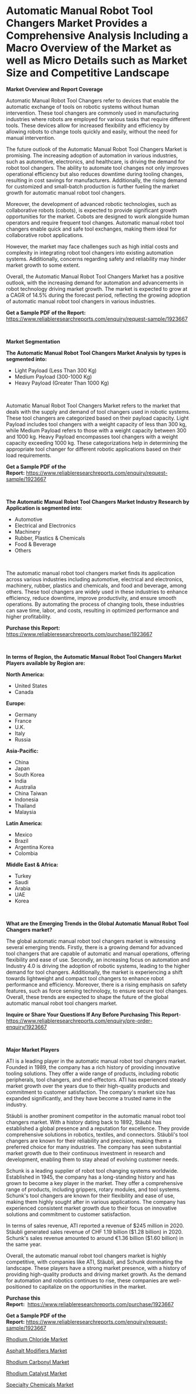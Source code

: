 <p><h1>Automatic Manual Robot Tool Changers Market Provides a Comprehensive Analysis Including a Macro Overview of the Market as well as Micro Details such as Market Size and Competitive Landscape</h1></p><p><strong>Market Overview and Report Coverage</strong></p>
<p><p>Automatic Manual Robot Tool Changers refer to devices that enable the automatic exchange of tools on robotic systems without human intervention. These tool changers are commonly used in manufacturing industries where robots are employed for various tasks that require different tools. These devices allow for increased flexibility and efficiency by allowing robots to change tools quickly and easily, without the need for manual intervention.</p><p>The future outlook of the Automatic Manual Robot Tool Changers Market is promising. The increasing adoption of automation in various industries, such as automotive, electronics, and healthcare, is driving the demand for robot tool changers. The ability to automate tool changes not only improves operational efficiency but also reduces downtime during tooling changes, resulting in cost savings for manufacturers. Additionally, the rising demand for customized and small-batch production is further fueling the market growth for automatic manual robot tool changers.</p><p>Moreover, the development of advanced robotic technologies, such as collaborative robots (cobots), is expected to provide significant growth opportunities for the market. Cobots are designed to work alongside human operators and require frequent tool changes. Automatic manual robot tool changers enable quick and safe tool exchanges, making them ideal for collaborative robot applications.</p><p>However, the market may face challenges such as high initial costs and complexity in integrating robot tool changers into existing automation systems. Additionally, concerns regarding safety and reliability may hinder market growth to some extent.</p><p>Overall, the Automatic Manual Robot Tool Changers Market has a positive outlook, with the increasing demand for automation and advancements in robot technology driving market growth. The market is expected to grow at a CAGR of 14.5% during the forecast period, reflecting the growing adoption of automatic manual robot tool changers in various industries.</p></p>
<p><strong>Get a Sample PDF of the Report:</strong> <a href="https://www.reliableresearchreports.com/enquiry/request-sample/1923667">https://www.reliableresearchreports.com/enquiry/request-sample/1923667</a></p>
<p>&nbsp;</p>
<p><strong>Market Segmentation</strong></p>
<p><strong>The Automatic Manual Robot Tool Changers Market Analysis by types is segmented into:</strong></p>
<p><ul><li>Light Payload (Less Than 300 Kg)</li><li>Medium Payload (300-1000 Kg)</li><li>Heavy Payload (Greater Than 1000 Kg)</li></ul></p>
<p>&nbsp;</p>
<p><p>Automatic Manual Robot Tool Changers Market refers to the market that deals with the supply and demand of tool changers used in robotic systems. These tool changers are categorized based on their payload capacity. Light Payload includes tool changers with a weight capacity of less than 300 kg, while Medium Payload refers to those with a weight capacity between 300 and 1000 kg. Heavy Payload encompasses tool changers with a weight capacity exceeding 1000 kg. These categorizations help in determining the appropriate tool changer for different robotic applications based on their load requirements.</p></p>
<p><strong>Get a Sample PDF of the Report:</strong>&nbsp;<a href="https://www.reliableresearchreports.com/enquiry/request-sample/1923667">https://www.reliableresearchreports.com/enquiry/request-sample/1923667</a></p>
<p>&nbsp;</p>
<p><strong>The Automatic Manual Robot Tool Changers Market Industry Research by Application is segmented into:</strong></p>
<p><ul><li>Automotive</li><li>Electrical and Electronics</li><li>Machinery</li><li>Rubber, Plastics & Chemicals</li><li>Food & Beverage</li><li>Others</li></ul></p>
<p>&nbsp;</p>
<p><p>The automatic manual robot tool changers market finds its application across various industries including automotive, electrical and electronics, machinery, rubber, plastics and chemicals, and food and beverage, among others. These tool changers are widely used in these industries to enhance efficiency, reduce downtime, improve productivity, and ensure smooth operations. By automating the process of changing tools, these industries can save time, labor, and costs, resulting in optimized performance and higher profitability.</p></p>
<p><strong>Purchase this Report:</strong>&nbsp; <a href="https://www.reliableresearchreports.com/purchase/1923667">https://www.reliableresearchreports.com/purchase/1923667</a></p>
<p>&nbsp;</p>
<p><strong>In terms of Region, the Automatic Manual Robot Tool Changers Market Players available by Region are:</strong></p>
<p>
    <p> <strong> North America: </strong>
        <ul>
            <li>United States</li>
            <li>Canada</li>
        </ul>
        </p> 
    <p> <strong> Europe: </strong>
        <ul>
            <li>Germany</li>
            <li>France</li>
            <li>U.K.</li>
            <li>Italy</li>
            <li>Russia</li>
        </ul>
        </p> 
    <p> <strong> Asia-Pacific: </strong>
        <ul>
            <li>China</li>
            <li>Japan</li>
            <li>South Korea</li>
            <li>India</li>
            <li>Australia</li>
            <li>China Taiwan</li>
            <li>Indonesia</li>
            <li>Thailand</li>
            <li>Malaysia</li>
        </ul>
        </p> 
    <p> <strong> Latin America: </strong>
        <ul>
            <li>Mexico</li>
            <li>Brazil</li>
            <li>Argentina Korea</li>
            <li>Colombia</li>
        </ul>
        </p> 
    <p> <strong> Middle East & Africa: </strong>
        <ul>
            <li>Turkey</li>
            <li>Saudi</li>
            <li>Arabia</li>
            <li>UAE</li>
            <li>Korea</li>
        </ul>
    </p>
    </p>
<p>&nbsp;</p>
<p><strong>What are the Emerging Trends in the Global Automatic Manual Robot Tool Changers market?</strong></p>
<p><p>The global automatic manual robot tool changers market is witnessing several emerging trends. Firstly, there is a growing demand for advanced tool changers that are capable of automatic and manual operations, offering flexibility and ease of use. Secondly, an increasing focus on automation and Industry 4.0 is driving the adoption of robotic systems, leading to the higher demand for tool changers. Additionally, the market is experiencing a shift towards lightweight and compact tool changers to enhance robot performance and efficiency. Moreover, there is a rising emphasis on safety features, such as force sensing technology, to ensure secure tool changes. Overall, these trends are expected to shape the future of the global automatic manual robot tool changers market.</p></p>
<p><strong>Inquire or Share Your Questions If Any Before Purchasing This Report</strong>- <a href="https://www.reliableresearchreports.com/enquiry/pre-order-enquiry/1923667">https://www.reliableresearchreports.com/enquiry/pre-order-enquiry/1923667</a></p>
<p>&nbsp;</p>
<p><strong>Major Market Players</strong></p>
<p><p>ATI is a leading player in the automatic manual robot tool changers market. Founded in 1989, the company has a rich history of providing innovative tooling solutions. They offer a wide range of products, including robotic peripherals, tool changers, and end-effectors. ATI has experienced steady market growth over the years due to their high-quality products and commitment to customer satisfaction. The company's market size has expanded significantly, and they have become a trusted name in the industry.</p><p>Stäubli is another prominent competitor in the automatic manual robot tool changers market. With a history dating back to 1892, Stäubli has established a global presence and a reputation for excellence. They provide comprehensive solutions in robotics, textiles, and connectors. Stäubli's tool changers are known for their reliability and precision, making them a preferred choice for many industries. The company has seen substantial market growth due to their continuous investment in research and development, enabling them to stay ahead of evolving customer needs.</p><p>Schunk is a leading supplier of robot tool changing systems worldwide. Established in 1945, the company has a long-standing history and has grown to become a key player in the market. They offer a comprehensive range of products, including grippers, rotary modules, and tool systems. Schunk's tool changers are known for their flexibility and ease of use, making them highly sought after in various applications. The company has experienced consistent market growth due to their focus on innovative solutions and commitment to customer satisfaction.</p><p>In terms of sales revenue, ATI reported a revenue of $245 million in 2020. Stäubli generated sales revenue of CHF 1.19 billion ($1.28 billion) in 2020. Schunk's sales revenue amounted to around €1.36 billion ($1.60 billion) in the same year.</p><p>Overall, the automatic manual robot tool changers market is highly competitive, with companies like ATI, Stäubli, and Schunk dominating the landscape. These players have a strong market presence, with a history of providing high-quality products and driving market growth. As the demand for automation and robotics continues to rise, these companies are well-positioned to capitalize on the opportunities in the market.</p></p>
<p><strong>Purchase this Report:</strong>&nbsp;&nbsp;<a href="https://www.reliableresearchreports.com/purchase/1923667">https://www.reliableresearchreports.com/purchase/1923667</a></p>
<p></p>
<p><strong>Get a Sample PDF of the Report:</strong>&nbsp;<a href="https://www.reliableresearchreports.com/enquiry/request-sample/1923667">https://www.reliableresearchreports.com/enquiry/request-sample/1923667</a></p>
<p><p><a href="https://medium.com/@dorothypeters68/rhodium-chloride-market-insights-into-market-cagr-market-trends-and-growth-strategies-2c0727691988">Rhodium Chloride Market</a></p><p><a href="https://medium.com/@annarussell1981/asphalt-modifiers-market-research-report-its-history-and-forecast-2023-to-2030-f97f5983d9c9">Asphalt Modifiers Market</a></p><p><a href="https://medium.com/@nettieboyle84/rhodium-carbonyl-market-competitive-analysis-market-trends-and-forecast-to-2030-b05f3bab06cd">Rhodium Carbonyl Market</a></p><p><a href="https://medium.com/@helenablick2023/rhodium-catalyst-market-size-market-outlook-and-market-forecast-2023-to-2030-a118de11bdea">Rhodium Catalyst Market</a></p><p><a href="https://medium.com/@williambatz97/specialty-chemicals-market-size-cagr-trends-2024-2030-b0308467f756">Specialty Chemicals Market</a></p></p>